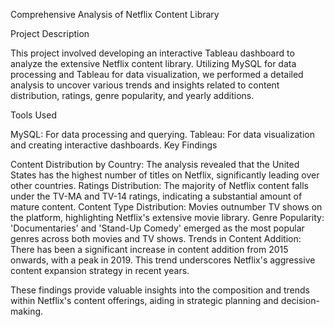 Comprehensive Analysis of Netflix Content Library

Project Description

This project involved developing an interactive Tableau dashboard to analyze the extensive Netflix content library. Utilizing MySQL for data processing and Tableau for data visualization, we performed a detailed analysis to uncover various trends and insights related to content distribution, ratings, genre popularity, and yearly additions.

Tools Used

MySQL: For data processing and querying.
Tableau: For data visualization and creating interactive dashboards.
Key Findings

Content Distribution by Country: The analysis revealed that the United States has the highest number of titles on Netflix, significantly leading over other countries.
Ratings Distribution: The majority of Netflix content falls under the TV-MA and TV-14 ratings, indicating a substantial amount of mature content.
Content Type Distribution: Movies outnumber TV shows on the platform, highlighting Netflix's extensive movie library.
Genre Popularity: 'Documentaries' and 'Stand-Up Comedy' emerged as the most popular genres across both movies and TV shows.
Trends in Content Addition: There has been a significant increase in content addition from 2015 onwards, with a peak in 2019. This trend underscores Netflix's aggressive content expansion strategy in recent years.

These findings provide valuable insights into the composition and trends within Netflix's content offerings, aiding in strategic planning and decision-making.


